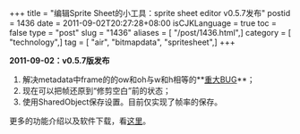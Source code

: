 +++
title = "编辑Sprite Sheet的小工具：sprite sheet editor v0.5.7发布"
postid = 1436
date = 2011-09-02T20:27:28+08:00
isCJKLanguage = true
toc = false
type = "post"
slug = "1436"
aliases = [ "/post/1436.html",]
category = [ "technology",]
tag = [ "air", "bitmapdata", "spritesheet",]
+++


**2011-09-02：v0.5.7版发布**

1.  解决metadata中frame的的ow和oh与w和h相等的**[重大BUG](/post/1435.htm "使用Vim修复Sprite Sheet Editor 0.5.6版生成的错误XML文件")**；
2.  现在可以把帧还原到“修剪空白”前的状态；
3.  使用SharedObject保存设置。目前仅实现了帧率的保存。

更多的功能介绍以及软件下载，看[这里](https://blog.zengrong.net/spritesheeteditor/ "Sprite Sheet Editor")。


